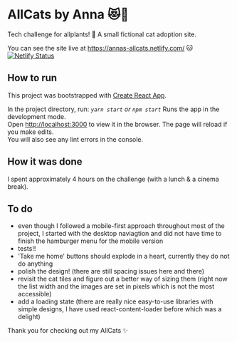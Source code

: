 # AllCats by Anna :heart_eyes_cat::yellow_heart:

Tech challenge for allplants! :seedling:
A small fictional cat adoption site.

You can see the site live at https://annas-allcats.netlify.com/ :cat:
[![Netlify Status](https://api.netlify.com/api/v1/badges/5ddbc4f6-e801-4fab-a346-ad5532fecea8/deploy-status)](https://app.netlify.com/sites/annas-allcats/deploys)

## How to run

This project was bootstrapped with [Create React App](https://github.com/facebook/create-react-app).

In the project directory, run:
_`yarn start` or `npm start`_
Runs the app in the development mode.<br />
Open [http://localhost:3000](http://localhost:3000) to view it in the browser.
The page will reload if you make edits.<br />
You will also see any lint errors in the console.

## How it was done

I spent approximately 4 hours on the challenge (with a lunch & a cinema break).

## To do

- even though I followed a mobile-first approach throughout most of the project, I started with the desktop naviagtion and did not have time to finish the hamburger menu for the mobile version
- tests!!
- 'Take me home' buttons should explode in a heart, currently they do not do anything
- polish the design! (there are still spacing issues here and there)
- revisit the cat tiles and figure out a better way of sizing them (right now the list width and the images are set in pixels which is not the most accessible)
- add a loading state (there are really nice easy-to-use libraries with simple designs, I have used react-content-loader before which was a delight)

Thank you for checking out my AllCats :sparkles:
